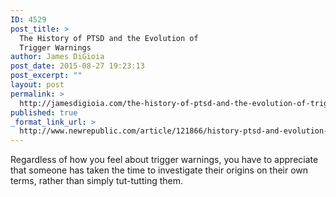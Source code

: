 ```yaml
---
ID: 4529
post_title: >
  The History of PTSD and the Evolution of
  Trigger Warnings
author: James DiGioia
post_date: 2015-08-27 19:23:13
post_excerpt: ""
layout: post
permalink: >
  http://jamesdigioia.com/the-history-of-ptsd-and-the-evolution-of-trigger-warnings/
published: true
_format_link_url: >
  http://www.newrepublic.com/article/121866/history-ptsd-and-evolution-trigger-warnings
---
```

Regardless of how you feel about trigger warnings, you have to appreciate that someone has taken the time to investigate their origins on their own terms, rather than simply tut-tutting them.